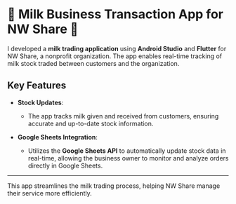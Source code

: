 # 🥛 Milk Business Transaction App for NW Share 🥛

I developed a **milk trading application** using **Android Studio** and **Flutter** for NW Share, a nonprofit organization. The app enables real-time tracking of milk stock traded between customers and the organization.

## Key Features

- **Stock Updates**: 
   - The app tracks milk given and received from customers, ensuring accurate and up-to-date stock information.

- **Google Sheets Integration**: 
   - Utilizes the **Google Sheets API** to automatically update stock data in real-time, allowing the business owner to monitor and analyze orders directly in Google Sheets.

---

This app streamlines the milk trading process, helping NW Share manage their service more efficiently.
